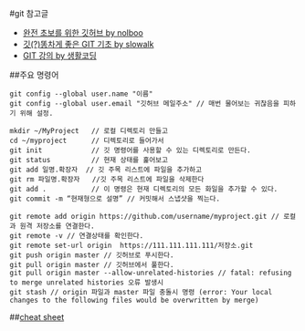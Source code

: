 #git 참고글 

* [완전 초보를 위한 깃허브 by nolboo](https://nolboo.kim/blog/2013/10/06/github-for-beginner/)
* [깃(?)똥차게 좋은 GIT 기초 by slowalk](http://slowalk.tistory.com/2470)
* [GIT 강의 by 생활코딩](https://opentutorials.org/course/1492)

##주요 명령어

```
git config --global user.name "이름"
git config --global user.email "깃허브 메일주소" // 매번 물어보는 귀찮음을 피하기 위해 설정.

mkdir ~/MyProject   // 로컬 디렉토리 만들고
cd ~/myproject      // 디렉토리로 들어가서
git init            // 깃 명령어를 사용할 수 있는 디렉토리로 만든다.
git status          // 현재 상태를 훑어보고
git add 일명.확장자  // 깃 주목 리스트에 파일을 추가하고 
git rm 파일명.확장자   //깃 주목 리스트에 파일을 삭제한다 
git add .           // 이 명령은 현재 디렉토리의 모든 화일을 추가할 수 있다.
git commit -m “현재형으로 설명” // 커밋해서 스냅샷을 찍는다.

git remote add origin https://github.com/username/myproject.git // 로컬과 원격 저장소를 연결한다.
git remote -v // 연결상태를 확인한다.
git remote set-url origin  https://111.111.111.111/저장소.git
git push origin master // 깃허브로 푸시한다.
git pull origin master // 깃허브에서 풀한다. 
git pull origin master --allow-unrelated-histories // fatal: refusing to merge unrelated histories 오류 발생시
git stash // origin 파일과 master 파일 충돌시 명령 (error: Your local changes to the following files would be overwritten by merge)
```
 
##[cheat sheet](cheat-sheet-bundle/git/git-cheatsheet-EN-grey.pdf)
